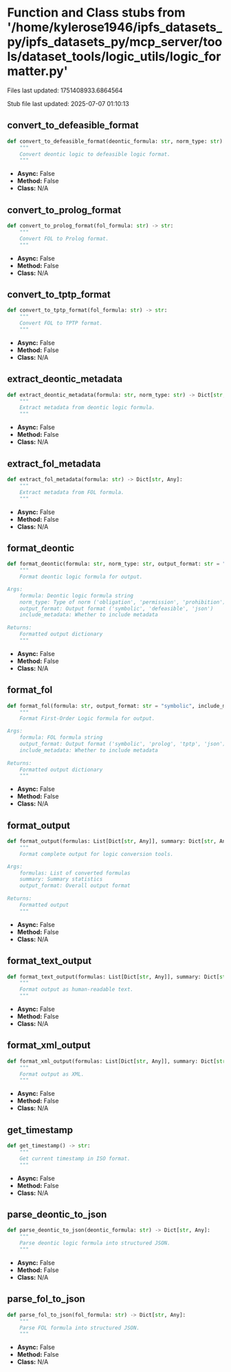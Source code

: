 # Function and Class stubs from '/home/kylerose1946/ipfs_datasets_py/ipfs_datasets_py/mcp_server/tools/dataset_tools/logic_utils/logic_formatter.py'

Files last updated: 1751408933.6864564

Stub file last updated: 2025-07-07 01:10:13

## convert_to_defeasible_format

```python
def convert_to_defeasible_format(deontic_formula: str, norm_type: str) -> str:
    """
    Convert deontic logic to defeasible logic format.
    """
```
* **Async:** False
* **Method:** False
* **Class:** N/A

## convert_to_prolog_format

```python
def convert_to_prolog_format(fol_formula: str) -> str:
    """
    Convert FOL to Prolog format.
    """
```
* **Async:** False
* **Method:** False
* **Class:** N/A

## convert_to_tptp_format

```python
def convert_to_tptp_format(fol_formula: str) -> str:
    """
    Convert FOL to TPTP format.
    """
```
* **Async:** False
* **Method:** False
* **Class:** N/A

## extract_deontic_metadata

```python
def extract_deontic_metadata(formula: str, norm_type: str) -> Dict[str, Any]:
    """
    Extract metadata from deontic logic formula.
    """
```
* **Async:** False
* **Method:** False
* **Class:** N/A

## extract_fol_metadata

```python
def extract_fol_metadata(formula: str) -> Dict[str, Any]:
    """
    Extract metadata from FOL formula.
    """
```
* **Async:** False
* **Method:** False
* **Class:** N/A

## format_deontic

```python
def format_deontic(formula: str, norm_type: str, output_format: str = "symbolic", include_metadata: bool = True) -> Dict[str, Any]:
    """
    Format deontic logic formula for output.

Args:
    formula: Deontic logic formula string
    norm_type: Type of norm ('obligation', 'permission', 'prohibition')
    output_format: Output format ('symbolic', 'defeasible', 'json')
    include_metadata: Whether to include metadata
    
Returns:
    Formatted output dictionary
    """
```
* **Async:** False
* **Method:** False
* **Class:** N/A

## format_fol

```python
def format_fol(formula: str, output_format: str = "symbolic", include_metadata: bool = True) -> Dict[str, Any]:
    """
    Format First-Order Logic formula for output.

Args:
    formula: FOL formula string
    output_format: Output format ('symbolic', 'prolog', 'tptp', 'json')
    include_metadata: Whether to include metadata
    
Returns:
    Formatted output dictionary
    """
```
* **Async:** False
* **Method:** False
* **Class:** N/A

## format_output

```python
def format_output(formulas: List[Dict[str, Any]], summary: Dict[str, Any], output_format: str = "json") -> Union[Dict[str, Any], str]:
    """
    Format complete output for logic conversion tools.

Args:
    formulas: List of converted formulas
    summary: Summary statistics
    output_format: Overall output format
    
Returns:
    Formatted output
    """
```
* **Async:** False
* **Method:** False
* **Class:** N/A

## format_text_output

```python
def format_text_output(formulas: List[Dict[str, Any]], summary: Dict[str, Any]) -> str:
    """
    Format output as human-readable text.
    """
```
* **Async:** False
* **Method:** False
* **Class:** N/A

## format_xml_output

```python
def format_xml_output(formulas: List[Dict[str, Any]], summary: Dict[str, Any]) -> str:
    """
    Format output as XML.
    """
```
* **Async:** False
* **Method:** False
* **Class:** N/A

## get_timestamp

```python
def get_timestamp() -> str:
    """
    Get current timestamp in ISO format.
    """
```
* **Async:** False
* **Method:** False
* **Class:** N/A

## parse_deontic_to_json

```python
def parse_deontic_to_json(deontic_formula: str) -> Dict[str, Any]:
    """
    Parse deontic logic formula into structured JSON.
    """
```
* **Async:** False
* **Method:** False
* **Class:** N/A

## parse_fol_to_json

```python
def parse_fol_to_json(fol_formula: str) -> Dict[str, Any]:
    """
    Parse FOL formula into structured JSON.
    """
```
* **Async:** False
* **Method:** False
* **Class:** N/A
